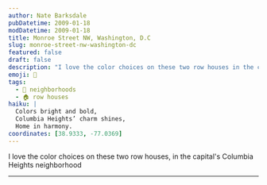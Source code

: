 ```yaml
---
author: Nate Barksdale
pubDatetime: 2009-01-18
modDatetime: 2009-01-18
title: Monroe Street NW, Washington, D.C
slug: monroe-street-nw-washington-dc
featured: false
draft: false
description: "I love the color choices on these two row houses in the capital's Columbia Heights neighborhood."
emoji: 🎨
tags:
  - 🌆 neighborhoods
  - 🏠 row houses
haiku: |
  Colors bright and bold,  
  Columbia Heights’ charm shines,  
  Home in harmony.
coordinates: [38.9333, -77.0369]
---
```


I love the color choices on these two row houses, in the capital's Columbia Heights neighborhood

---

